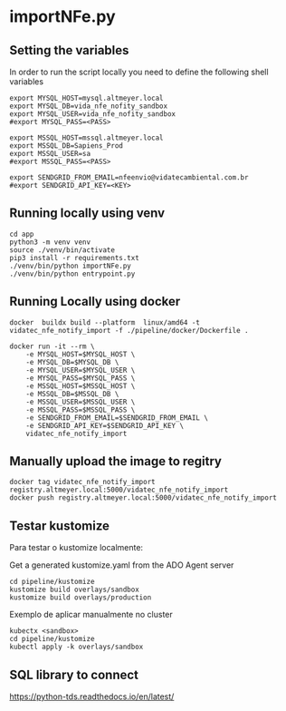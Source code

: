 # importNFe.py

## Setting the variables

In order to run the script locally you need to define the following shell variables

```
export MYSQL_HOST=mysql.altmeyer.local
export MYSQL_DB=vida_nfe_nofity_sandbox
export MYSQL_USER=vida_nfe_nofity_sandbox
#export MYSQL_PASS=<PASS>

export MSSQL_HOST=mssql.altmeyer.local
export MSSQL_DB=Sapiens_Prod
export MSSQL_USER=sa
#export MSSQL_PASS=<PASS>

export SENDGRID_FROM_EMAIL=nfeenvio@vidatecambiental.com.br
#export SENDGRID_API_KEY=<KEY>
```

## Running locally using venv
```
cd app
python3 -m venv venv
source ./venv/bin/activate
pip3 install -r requirements.txt
./venv/bin/python importNFe.py
./venv/bin/python entrypoint.py
```


## Running Locally using docker
```
docker  buildx build --platform  linux/amd64 -t vidatec_nfe_notify_import -f ./pipeline/docker/Dockerfile .

docker run -it --rm \
    -e MYSQL_HOST=$MYSQL_HOST \
    -e MYSQL_DB=$MYSQL_DB \
    -e MYSQL_USER=$MYSQL_USER \
    -e MYSQL_PASS=$MYSQL_PASS \
    -e MSSQL_HOST=$MSSQL_HOST \
    -e MSSQL_DB=$MSSQL_DB \
    -e MSSQL_USER=$MSSQL_USER \
    -e MSSQL_PASS=$MSSQL_PASS \
    -e SENDGRID_FROM_EMAIL=$SENDGRID_FROM_EMAIL \
    -e SENDGRID_API_KEY=$SENDGRID_API_KEY \
    vidatec_nfe_notify_import
```

## Manually upload the image to regitry
```
docker tag vidatec_nfe_notify_import registry.altmeyer.local:5000/vidatec_nfe_notify_import
docker push registry.altmeyer.local:5000/vidatec_nfe_notify_import
```

## Testar kustomize
Para testar o kustomize localmente:

Get a generated kustomize.yaml from the ADO Agent server
```
cd pipeline/kustomize
kustomize build overlays/sandbox 
kustomize build overlays/production
```

Exemplo de aplicar manualmente no cluster
```
kubectx <sandbox>
cd pipeline/kustomize
kubectl apply -k overlays/sandbox
```


## SQL library to connect

https://python-tds.readthedocs.io/en/latest/





